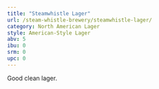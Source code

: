 ```yaml
---
title: "Steamwhistle Lager"
url: /steam-whistle-brewery/steamwhistle-lager/
category: North American Lager
style: American-Style Lager
abv: 5
ibu: 0
srm: 0
upc: 0
---
```

Good clean lager.
